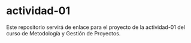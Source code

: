 # actividad-01
Este repositorio servirá de enlace para el proyecto de la actividad-01 del curso de Metodología y Gestión de Proyectos.
